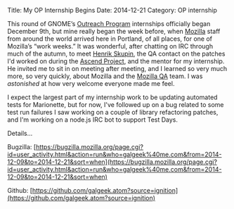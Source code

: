 Title: My OP Internship Begins
Date: 2014-12-21
Category: OP internship

This round of GNOME’s [Outreach Program](https://wiki.gnome.org/OutreachProgramForWomen/2014/DecemberMarch/) internships officially began December&nbsp;9th, but mine really began the week before, when [Mozilla](http://www.mozilla.org) staff from around the world arrived here in Portland, of all places, for one of Mozilla’s “work weeks.” It was wonderful, after chatting on IRC through much of the autumn, to meet [Henrik Skupin](http://www.hskupin.info/), the QA contact on the patches I'd worked on during the [Ascend Project](http://ascendproject.org), and the mentor for my internship. He invited me to sit in on meeting after meeting, and I learned so very much more, so very quickly, about Mozilla and the [Mozilla QA](https://wiki.mozilla.org/QA) team. I was *astonished* at how very welcome everyone made me feel.

I expect the largest part of my internship work to be updating automated tests for Marionette, but for now, I've followed up on a bug related to some test run failures I saw working on a couple of library refactoring patches, and I'm working on a node.js IRC bot to support Test Days.

Details...

Bugzilla: [https://bugzilla.mozilla.org/page.cgi?id=user_activity.html&action=run&who=galgeek%40me.com&from=2014-12-09&to=2014-12-21&sort=when](https://bugzilla.mozilla.org/page.cgi?id=user_activity.html&action=run&who=galgeek%40me.com&from=2014-12-09&to=2014-12-21&sort=when)

Github: [https://github.com/galgeek.atom?source=ignition](https://github.com/galgeek.atom?source=ignition)
